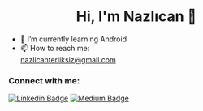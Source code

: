 <h1 align="center">Hi, I'm Nazlıcan 👋</h1>

- 🌱 I’m currently learning Android
- 📫 How to reach me: <br>
     nazlicanterliksiz@gmail.com
   
<h3 align="left">Connect with me:</h3>

[![Linkedin Badge](https://img.shields.io/badge/-Linkedin-000?style=quare&labelColor=000&logo=Linkedin&logoColor=white&link=link)](https://www.linkedin.com/in/nazl%C4%B1can-terliksiz-b7b067232/) 
[![Medium Badge](https://img.shields.io/badge/-Medium-000?style=quare&labelColor=000&logo=Medium&logoColor=white&link=link)](https://medium.com/@nazlicanterliksiz) 

